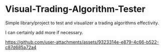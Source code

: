 # Visual-Trading-Algorithm-Tester
Simple library/project to test and visualizer a trading algorithms effectivity.

I can certainly add more if necessary.


https://github.com/user-attachments/assets/9323314e-e879-4c66-b522-c87d685a72a4

